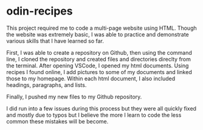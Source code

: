 # odin-recipes

This project required me to code a multi-page website using HTML. Though the website was extremely basic, I was able to practice and demonstrate various skills that I have learned so far.

First, I was able to create a repository on Github, then using the command line, I cloned the repository and created files and directories direclty from the terminal. After opening VSCode, I opened my html documents. Using recipes I found online, I add pictures to some of my documents and linked those to my homepage. Within each html document, I also included headings, paragraphs, and lists.

Finally, I pushed my new files to my Github repository. 

I did run into a few issues during this process but they were all quickly fixed and mostly due to typos but I believe the more I learn to code the less common these mistakes will be become. 